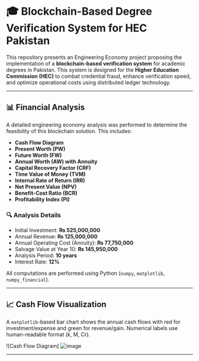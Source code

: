 # 🎓 Blockchain-Based Degree Verification System for HEC Pakistan

This repository presents an Engineering Economy project proposing the implementation of a **blockchain-based verification system** for academic degrees in Pakistan. This system is designed for the **Higher Education Commission (HEC)** to combat credential fraud, enhance verification speed, and optimize operational costs using distributed ledger technology.

---

## 📊 Financial Analysis

A detailed engineering economy analysis was performed to determine the feasibility of this blockchain solution. This includes:

- **Cash Flow Diagram**
- **Present Worth (PW)**
- **Future Worth (FW)**
- **Annual Worth (AW) with Annuity**
- **Capital Recovery Factor (CRF)**
- **Time Value of Money (TVM)**
- **Internal Rate of Return (IRR)**
- **Net Present Value (NPV)**
- **Benefit-Cost Ratio (BCR)**
- **Profitability Index (PI)**

### 🔍 Analysis Details

- Initial Investment: **₨ 525,000,000**
- Annual Revenue: **₨ 125,000,000**
- Annual Operating Cost (Annuity): **₨ 77,750,000**
- Salvage Value at Year 10: **₨ 145,950,000**
- Analysis Period: **10 years**
- Interest Rate: **12%**

All computations are performed using Python (`numpy`, `matplotlib`, `numpy_financial`).

---

## 📈 Cash Flow Visualization

A `matplotlib`-based bar chart shows the annual cash flows with red for investment/expense and green for revenue/gain. Numerical labels use human-readable format (k, M, Cr).

![Cash Flow Diagram] ![image](https://github.com/user-attachments/assets/dd1ce795-f356-4ad7-aeb8-9377dc1529be)


---



